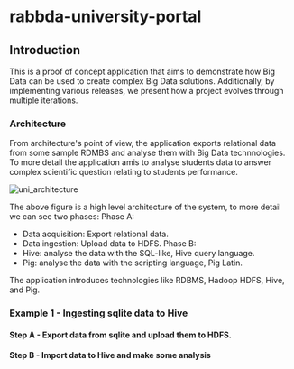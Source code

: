 # rabbda-university-portal

## Introduction
This is a proof of concept application that aims to demonstrate how Big Data can be used to create complex Big Data solutions.
Additionally, by implementing various releases, we present how a project evolves through multiple iterations.

### Architecture

From architecture's point of view, the application exports relational data from some sample RDMBS and analyse them with Big Data technnologies.
To more detail the application amis to analyse students data to answer complex scientific question relating to students performance.

 ![uni_architecture](https://user-images.githubusercontent.com/32298274/84429346-a3848480-ac30-11ea-96f3-e7141a37b7fe.png)

The above figure is a high level architecture of the system, to more detail we can see two phases:
Phase A:
 * Data acquisition: Export relational data.
 * Data ingestion: Upload data to HDFS.
 Phase B:
 * Hive: analyse the data with the SQL-like, Hive query language.
 * Pig: analyse the data with the scripting language, Pig Latin.

The application introduces technologies like RDBMS, Hadoop HDFS, Hive, and Pig.

### Example 1 - Ingesting sqlite data to Hive

#### Step A - Export data from sqlite and upload them to HDFS.

#### Step B - Import data to Hive and make some analysis